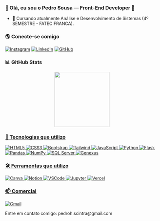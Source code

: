 ### 👋 Olá, eu sou o Pedro Sousa — Front-End Developer 🚀

- 🔭 Cursando atualmente Análise e Desenvolvimento de Sistemas (4º SEMESTRE - FATEC FRANCA).

### 🌎 Conecte-se comigo

[![Instagram](https://img.shields.io/badge/Instagram-E4405F?style=for-the-badge&logo=instagram&logoColor=white)](https://www.instagram.com/pedro_sousa_25/)
[![LinkedIn](https://img.shields.io/badge/LinkedIn-0077B5?style=for-the-badge&logo=linkedin&logoColor=white)](https://www.linkedin.com/in/pedro-sousa-251a382b1/)
[![GitHub](https://img.shields.io/badge/GitHub-181717?style=for-the-badge&logo=github&logoColor=white)](https://github.com/PedroSousx)

### 📊 GitHub Stats

<div align="center">
  <a href="https://github.com/PedroSousx">
  <img height="180em" src="https://github-readme-stats.vercel.app/api/top-langs/?username=PedroSousx&layout=compact&langs_count=7&theme=tokyonight"/>
</div>

### 🚀 Tecnologias que utilizo

<div align="left">
  <img src="https://img.shields.io/badge/HTML5-E34F26?style=for-the-badge&logo=html5&logoColor=white" alt="HTML5">
  <img src="https://img.shields.io/badge/CSS3-1572B6?style=for-the-badge&logo=css3&logoColor=white" alt="CSS3">
  <img src="https://img.shields.io/badge/Bootstrap-7952B3?style=for-the-badge&logo=bootstrap&logoColor=white" alt="Bootstrap">
  <img src="https://img.shields.io/badge/Tailwind_CSS-38B2AC?style=for-the-badge&logo=tailwind-css&logoColor=white" alt="Tailwind">
  <img src="https://img.shields.io/badge/JavaScript-F7DF1E?style=for-the-badge&logo=javascript&logoColor=black" alt="JavaScript">
  <img src="https://img.shields.io/badge/Python-3776AB?style=for-the-badge&logo=python&logoColor=white" alt="Python">
  <img src="https://img.shields.io/badge/Flask-000000?style=for-the-badge&logo=flask&logoColor=white" alt="Flask">
  <img src="https://img.shields.io/badge/Pandas-150458?style=for-the-badge&logo=pandas&logoColor=white" alt="Pandas">
  <img src="https://img.shields.io/badge/Numpy-013243?style=for-the-badge&logo=numpy&logoColor=white" alt="NumPy">
  <img src="https://img.shields.io/badge/SQL_Server-CC2927?style=for-the-badge&logo=microsoft-sql-server&logoColor=white" alt="SQL Server">
  <img src="https://img.shields.io/badge/Genexus-EA760E?style=for-the-badge&logo=genexus&logoColor=white" alt="Genexus">
</div>

### 🛠️ Ferramentas que utilizo

<div align="left">
  <img src="https://img.shields.io/badge/Canva-00C4CC?style=for-the-badge&logo=canva&logoColor=white" alt="Canva">
  <img src="https://img.shields.io/badge/Notion-000000?style=for-the-badge&logo=notion&logoColor=white" alt="Notion">
  <img src="https://img.shields.io/badge/VS_Code-007ACC?style=for-the-badge&logo=visual-studio-code&logoColor=white" alt="VSCode">
  <img src="https://img.shields.io/badge/Jupyter-F37626?style=for-the-badge&logo=Jupyter&logoColor=white" alt="Jupyter">
  <img src="https://img.shields.io/badge/Vercel-000000?style=for-the-badge&logo=vercel&logoColor=white" alt="Vercel">
</div>


### 📫 Comercial

[![Gmail](https://img.shields.io/badge/Gmail-D14836?style=for-the-badge&logo=gmail&logoColor=white)](mailto:pedroh.scintra@gmail.com)

<p align="left"> Entre em contato comigo: pedroh.scintra@gmail.com </p>
